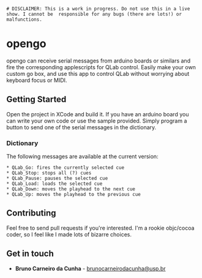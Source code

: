 ```
# DISCLAIMER: This is a work in progress. Do not use this in a live show. I cannot be  responsible for any bugs (there are lots!) or malfunctions.
```

# opengo

opengo can receive serial messages from arduino boards or similars and fire the corresponding applescripts for QLab control. Easily make your own custom go box, and use this app to control QLab without worrying about keyboard focus or MIDI.

## Getting Started

Open the project in XCode and build it. If you have an arduino board you can write your own code or use the sample provided. Simply program a button to send one of the serial messages in the dictionary.

### Dictionary

The following messages are available at the current version:
```
* QLab_Go: fires the currently selected cue
* QLab_Stop: stops all (?) cues
* QLab_Pause: pauses the selected cue
* QLab_Load: loads the selected cue
* QLab_Down: moves the playhead to the next cue
* QLab_Up: moves the playhead to the previous cue
```


## Contributing

Feel free to send pull requests if you're interested. I'm a rookie objc/cocoa coder, so I feel like I made lots of bizarre choices.

## Get in touch

* **Bruno Carneiro da Cunha** - brunocarneirodacunha@usp.br

